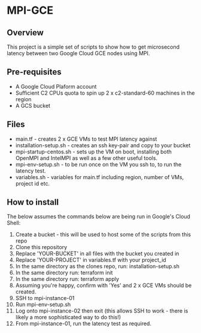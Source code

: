 # MPI-GCE

## Overview

This project is a simple set of scripts to show how to get microsecond latency between two Google Cloud GCE nodes using MPI.

## Pre-requisites
- A Google Cloud Plaform account
- Sufficient C2 CPUs quota to spin up 2 x c2-standard-60 machines in the region
- A GCS bucket

## Files

- main.tf - creates 2 x GCE VMs to test MPI latency against
- installation-setup.sh - creates an ssh key-pair and copy to your bucket
- mpi-startup-centos.sh - sets up the VM on boot, installing both OpenMPI and IntelMPI as well as a few other useful tools.
- mpi-env-setup.sh - to be run once on the VM you ssh to, to run the latency test.
- variables.sh - variables for main.tf including region, number of VMs, project id etc.


## How to install

The below assumes the commands below are being run in Google's Cloud Shell: 

1. Create a bucket - this will be used to host some of the scripts from this repo
2. Clone this repository
3. Replace 'YOUR-BUCKET' in all files with the bucket you created in 
4. Replace 'YOUR-PROJECT' in variables.tf with your project_id
5. In the same directory as the clones repo, run: installation-setup.sh
6. In the same directory run: terraform init
7. In the same directory run: terraform apply
8. Assuming you're happy, confirm with 'Yes' and 2 x GCE VMs should be created.
9. SSH to mpi-instance-01
10. Run mpi-env-setup.sh
11. Log onto mpi-instance-02 then exit (this allows SSH to work - there is likely a more sophisticated way to do this!)
12. From mpi-instance-01, run the latency test as required.



